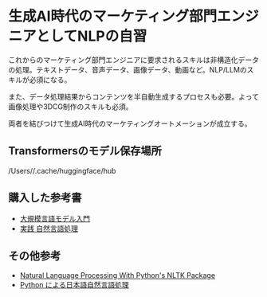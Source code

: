 # 生成AI時代のマーケティング部門エンジニアとしてNLPの自習

これからのマーケティング部門エンジニアに要求されるスキルは非構造化データの処理。テキストデータ、音声データ、画像データ、動画など。NLP/LLMのスキルが必須になる。

また、データ処理結果からコンテンツを半自動生成するプロセスも必要。よって画像処理や3DCG制作のスキルも必須。

両者を結びつけて生成AI時代のマーケティングオートメーションが成立する。

## Transformersのモデル保存場所

/Users/<username>/.cache/huggingface/hub

## 購入した参考書

- [大規模言語モデル入門](https://gihyo.jp/book/2023/978-4-297-13633-8)
- [実践 自然言語処理](https://www.oreilly.co.jp/books/9784873119724/)

## その他参考

- [Natural Language Processing With Python's NLTK Package](https://realpython.com/nltk-nlp-python/#getting-started-with-pythons-nltk)
- [Python による日本語自然言語処理](https://www.nltk.org/book-jp/ch12.html)
 
